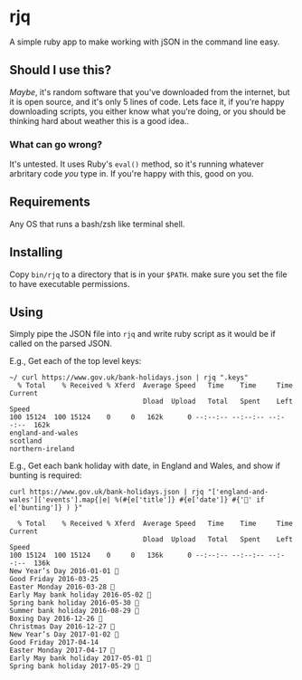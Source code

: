 # rjq
A simple ruby app to make working with jSON in the command line easy.

## Should I use this?

_Maybe_, it's random software that you've downloaded from the internet, 
but it is open source, and it's only 5 lines of code. Lets face it, if
you're happy downloading scripts, you either know what you're doing, or
you should be thinking hard about weather this is a good idea..

### What can go wrong?

It's untested. It uses Ruby's `eval()` method, so it's running whatever 
arbritary code _you_ type in. If you're happy with this, good on you.

## Requirements

Any OS that runs a bash/zsh like terminal shell.

## Installing

Copy `bin/rjq` to a directory that is in your `$PATH`. make sure you set the file to have executable permissions.

## Using

Simply pipe the JSON file into `rjq` and write ruby script 
as it would be if called on the parsed JSON.

E.g., Get each of the top level keys:

```
~/ curl https://www.gov.uk/bank-holidays.json | rjq ".keys"
  % Total    % Received % Xferd  Average Speed   Time    Time     Time  Current
                                 Dload  Upload   Total   Spent    Left  Speed
100 15124  100 15124    0     0   162k      0 --:--:-- --:--:-- --:--:--  162k
england-and-wales
scotland
northern-ireland
```

E.g., Get each bank holiday with date, in England and Wales, and show if bunting is required:
```
curl https://www.gov.uk/bank-holidays.json | rjq "['england-and-wales']['events'].map{|e| %(#{e['title']} #{e['date']} #{'🎉' if e['bunting']} ) }"

  % Total    % Received % Xferd  Average Speed   Time    Time     Time  Current
                                 Dload  Upload   Total   Spent    Left  Speed
100 15124  100 15124    0     0   136k      0 --:--:-- --:--:-- --:--:--  136k
New Year’s Day 2016-01-01 🎉
Good Friday 2016-03-25
Easter Monday 2016-03-28 🎉
Early May bank holiday 2016-05-02 🎉
Spring bank holiday 2016-05-30 🎉
Summer bank holiday 2016-08-29 🎉
Boxing Day 2016-12-26 🎉
Christmas Day 2016-12-27 🎉
New Year’s Day 2017-01-02 🎉
Good Friday 2017-04-14
Easter Monday 2017-04-17 🎉
Early May bank holiday 2017-05-01 🎉
Spring bank holiday 2017-05-29 🎉
```
 
 
